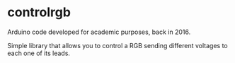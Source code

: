 # controlrgb
Arduino code developed for academic purposes, back in 2016.

Simple library that allows you to control a RGB sending different voltages to each one of its leads.
